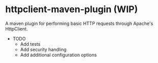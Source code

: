 httpclient-maven-plugin (WIP)
=======================

A maven plugin for performing basic HTTP requests through Apache's HttpClient.

- TODO
  - Add tests
  - Add security handling
  - Add additional configuration options
